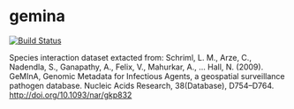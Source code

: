 # gemina
[![Build Status](https://travis-ci.org/globalbioticinteractions/gemina.svg?branch=master)](https://travis-ci.org/globalbioticinteractions/gemina)

Species interaction dataset extacted from: Schriml, L. M., Arze, C., Nadendla, S., Ganapathy, A., Felix, V., Mahurkar, A., … Hall, N. (2009). GeMInA, Genomic Metadata for Infectious Agents, a geospatial surveillance pathogen database. Nucleic Acids Research, 38(Database), D754–D764. http://doi.org/10.1093/nar/gkp832
